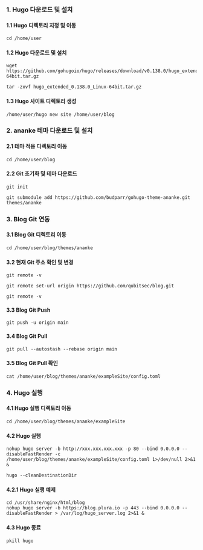 ### 1. Hugo 다운로드 및 설치

#### 1.1 Hugo 디렉토리 지정 및 이동
````
cd /home/user
````
#### 1.2 Hugo 다운로드 및 설치
````
wget https://github.com/gohugoio/hugo/releases/download/v0.138.0/hugo_extended_0.138.0_Linux-64bit.tar.gz

tar -zxvf hugo_extended_0.138.0_Linux-64bit.tar.gz
````
#### 1.3 Hugo 사이트 디렉토리 생성
````
/home/user/hugo new site /home/user/blog
````

### 2. ananke 테마 다운로드 및 설치

#### 2.1 테마 적용 디렉토리 이동
````
cd /home/user/blog
````
#### 2.2 Git 초기화 및 테마 다운로드
````
git init

git submodule add https://github.com/budparr/gohugo-theme-ananke.git themes/ananke
````

### 3. Blog Git 연동

#### 3.1 Blog Git 디렉토리 이동
````
cd /home/user/blog/themes/ananke
````
#### 3.2 현재 Git 주소 확인 및 변경
````
git remote -v

git remote set-url origin https://github.com/qubitsec/blog.git

git remote -v
````
#### 3.3 Blog Git Push
````
git push -u origin main
````
#### 3.4 Blog Git Pull
````
git pull --autostash --rebase origin main
````
#### 3.5 Blog Git Pull 확인
````
cat /home/user/blog/themes/ananke/exampleSite/config.toml
````


### 4. Hugo 실행

#### 4.1 Hugo 실행 디렉토리 이동
````
cd /home/user/blog/themes/ananke/exampleSite
````
#### 4.2 Hugo 실행
````
nohup hugo server -b http://xxx.xxx.xxx.xxx -p 80 --bind 0.0.0.0 --disableFastRender -c /home/user/blog/themes/ananke/exampleSite/config.toml 1>/dev/null 2>&1 &
````
````
hugo --cleanDestinationDir
````

#### 4.2.1 Hugo 실행 예제
````
cd /usr/share/nginx/html/blog
nohup hugo server -b https://blog.plura.io -p 443 --bind 0.0.0.0 --disableFastRender > /var/log/hugo_server.log 2>&1 &
````
#### 4.3 Hugo 종료
````
pkill hugo
````
